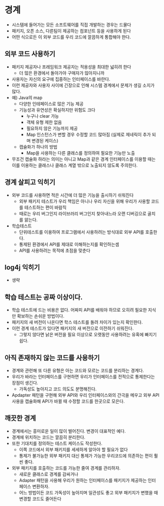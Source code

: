 # 경계

- 시스템에 들어가는 모든 소프트웨어를 직접 개발하는 경우는 드물다
- 패키지, 오픈 소스, 다른팀이 제공하는 컴포넌트 등을 사용하게 된다
- 어떤 식으로든 이 외부 코드를 우리 코드에 깔끔하게 통합해야 한다. 

## 외부 코드 사용하기 
- 패키지 제공자나 프레임워크 제공자는 적용성을 최대한 넓히려 한다 
    - 더 많은 환경에서 돌아가야 구매자가 많아지니까
- 사용자는 자신의 요구에 집중하는 인터페이스를 바란다. 
- 이런 제공자와 사용자 사이에 긴장으로 인해 시스템 경계에서 문제가 생길 소지가 많다. 
- 예) Java의 map
    - 다양한 인테페이스로 많은 기능 제공
    - 기능성과 유연성은 확실하지만 위험도 크다
        - 누구나 clear 가능
        - 객체 유형 제한 없음
        - 필요하지 않은 기능까지 제공
        - Map 인스턴스가 변할 경우 수정할 코드 많아짐 (실제로 제네릭이 추가 되며 변경된 케이스)
    - 캡슐화가 하나의 방법
        - Map을 사용하는 다른 클래스를 정의하여 필요한 기능만 노출
- 무조건 캡슐화 하라는 의미는 아니고 Map과 같은 경계 인터페이스를 이용할 때는 이를 이용하는 클래스나 클래스 계열 밖으로 노출되지 않도록 주의한다. 

## 경계 살피고 익히기
- 외부 코드를 사용하면 적은 시간에 더 많은 기능을 출시하기 쉬워진다
    - 외부 패키지 테스트가 우리 책임은 아니나 우리 자신을 위해 우리가 사용할 코드를 테스트하는 편이 바람직
    - 때로는 우리 버그인지 라이브러리 버그인지 찾아내느라 오랜 디버깅으로 골치를 앓는다. 
- 학습테스트
    - 단위테스트를 이용하여 프로그램에서 사용하려는 방식대로 외부 API를 호출한다.
    - 통제된 환경에서 API를 제대로 이해하는지를 확인하는셈
    - API를 사용하려는 목적에 초점을 맞춘다

## log4j 익히기
- 생략

## 학습 테스트는 공짜 이상이다. 
- 학습 테스트에 드는 비용은 없다. 어짜피 API를 배워야 하므로 오히려 필요한 지식만 확보하는 손쉬운 방법이다. 
- 패키지의 새 버전이 나온다면 학스 테스트를 돌려 차이가 있는지 확인한다. 
- 이런 경계 테스트가 있다면 패키지의 새 버전으로 이전하기 쉬워진다. 
    - 그렇지 않다면 낡은 버전을 필요 이상으로 오랫동안 사용하려는 유혹에 빠지기 쉽다. 

## 아직 존재하지 않는 코드를 사용하기
- 경계와 관련해 또 다른 유형은 아는 코드와 모르는 코드를 분리하는 경계다. 
- 우리가 바라는 인터페이스를 구현하면 우리가 인터페이스를 전적으로 통제한다는 장점이 생긴다. 
    - 가독성도 높아지고 코드 의도도 분명해진다.
- Apdapter 패턴을 구현해 외부 API와 우리 인터페이스와의 간극을 메우고 외부 API사용을 캡슐화해 API가 바뀔 때 수정할 코드를 한곳으로 모은다. 

## 깨끗한 경계
- 경계에서는 흥미로운 일이 많이 벌어진다. 변경이 대표적인 예다. 
- 경계에 위치하는 코드는 깔끔히 분리한다.
- 또한 기대치를 정의하는 테스트 케이스도 작성한다.
    - 이쪽 코드에서 외부 패키지를 세세하게 알아야 할 필요가 없다
    - 통제가 불가능한 외부 패키지 대신 통제가 가능한 우리코드에 의존하는 편이 훨씬 좋다. 
- 외부 패키지를 호출하는 코드를 가능한 줄여 경계를 관리하자. 
    - 새로운 클래스로 경계를 감싸거나
    - Adapter 패턴을 사용해 우리가 원하는 인터페이스를 패키지가 제공하는 인터페이스 변환하자. 
    - 어느 방법이든 코드 가독성이 높아지며 일관성도 좋고 외부 패키지가 변했을 때 변경할 코드도 줄어든다 